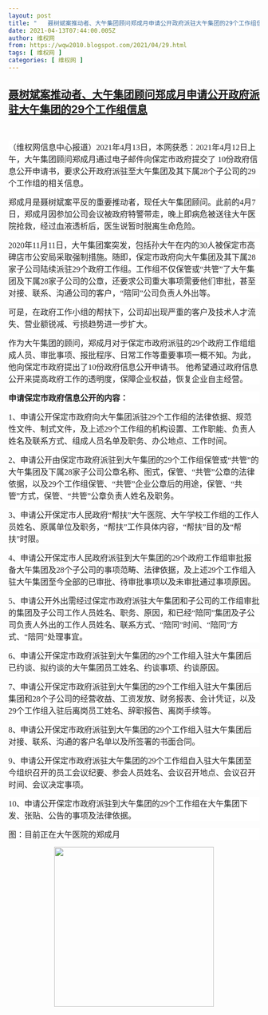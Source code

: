 ```yaml
---
layout: post
title: "   聂树斌案推动者、大午集团顾问郑成月申请公开政府派驻大午集团的29个工作组信息   "
date: 2021-04-13T07:44:00.005Z
author: 维权网
from: https://wqw2010.blogspot.com/2021/04/29.html
tags: [ 维权网 ]
categories: [ 维权网 ]
---
```

<!--1618299840005-->
[聂树斌案推动者、大午集团顾问郑成月申请公开政府派驻大午集团的29个工作组信息](https://wqw2010.blogspot.com/2021/04/29.html)
------

<div>
<span><a name='more'></a></span><p><br /></p> <p align="left" class="MsoNormal" style="background: white; mso-pagination: widow-orphan; text-align: left;"><span style="color: #222222; font-family: 宋体; font-size: 12.0pt; mso-bidi-font-family: Arial; mso-font-kerning: 0pt;">（维权网信息中心报道）<span lang="EN-US">2021</span>年<span lang="EN-US">4</span>月<span lang="EN-US">13</span>日，本网获悉：<span lang="EN-US">2021</span>年<span lang="EN-US">4</span>月<span lang="EN-US">12</span>日上午，大午集团顾问郑成月通过电子邮件向保定市政府提交了<span lang="EN-US"> 10</span>份政府信息公开申请书，要求公开政府派驻至大午集团及其下属<span lang="EN-US">28</span>个子公司的<span lang="EN-US">29</span>个工作组的相关信息。</span></p> <p align="left" class="MsoNormal" style="background: white; mso-pagination: widow-orphan; text-align: left;"><span style="color: #222222; font-family: 宋体; font-size: 12.0pt; mso-bidi-font-family: Arial; mso-font-kerning: 0pt;">郑成月是聂树斌案平反的重要推动者，现任大午集团顾问。此前的<span lang="EN-US">4</span>月<span lang="EN-US">7</span>日，郑成月因参加公司会议被政府特警带走，晚上即病危被送往大午医院抢救，经过血液透析后，医生说暂时脱离生命危险。</span></p> <p align="left" class="MsoNormal" style="background: white; mso-pagination: widow-orphan; text-align: left;"><span lang="EN-US" style="color: #222222; font-family: 宋体; font-size: 12.0pt; mso-bidi-font-family: Arial; mso-font-kerning: 0pt;">2020</span><span style="color: #222222; font-family: 宋体; font-size: 12.0pt; mso-bidi-font-family: Arial; mso-font-kerning: 0pt;">年<span lang="EN-US">11</span>月<span lang="EN-US">11</span>日，大午集团案突发，包括孙大午在内的<span lang="EN-US">30</span>人被保定市高碑店市公安局采取强制措施。随即，保定市政府向大午集团及其下属<span lang="EN-US">28</span>家子公司陆续派驻<span lang="EN-US">29</span>个政府工作组。工作组不仅保管或“共管”了大午集团及下属<span lang="EN-US">28</span>家子公司的公章，还要求公司重大事项需要他们审批，甚至对接、联系、沟通公司的客户，“陪同”公司负责人外出等。</span></p> <p align="left" class="MsoNormal" style="background: white; mso-pagination: widow-orphan; text-align: left;"><span style="color: #222222; font-family: 宋体; font-size: 12.0pt; mso-bidi-font-family: Arial; mso-font-kerning: 0pt;">可是，在政府工作小组的帮扶下，公司却出现严重的客户及技术人才流失、营业额锐减、亏损趋势进一步扩大。</span><span style="color: #222222; font-family: 宋体; font-size: 12pt;">&nbsp;</span></p> <p align="left" class="MsoNormal" style="background: white; mso-pagination: widow-orphan; text-align: left;"><span style="color: #222222; font-family: 宋体; font-size: 12.0pt; mso-bidi-font-family: Arial; mso-font-kerning: 0pt;">作为大午集团的顾问，郑成月对于保定市政府派驻的<span lang="EN-US">29</span>个政府工作组组成人员、审批事项、报批程序、日常工作等重要事项一概不知。为此，他向保定市政府提出了<span lang="EN-US">10</span>份政府信息公开申请书。 他希望通过政府信息公开来提高政府工作的透明度，保障企业权益，恢复企业自主经营。</span></p> <p align="left" class="MsoNormal" style="background: white; mso-pagination: widow-orphan; text-align: left;"><span style="color: #222222; font-family: 宋体; font-size: 12.0pt; mso-bidi-font-family: Arial; mso-font-kerning: 0pt;"><b>申请保定市政府信息公开的内容：</b><span lang="EN-US"><o:p></o:p></span></span></p> <p align="left" class="MsoNormal" style="background: white; mso-pagination: widow-orphan; text-align: left;"><span lang="EN-US" style="color: #222222; font-family: 宋体; font-size: 12.0pt; mso-bidi-font-family: Arial; mso-font-kerning: 0pt;">1</span><span style="color: #222222; font-family: 宋体; font-size: 12.0pt; mso-bidi-font-family: Arial; mso-font-kerning: 0pt;">、申请公开保定市政府向大午集团派驻<span lang="EN-US">29</span>个工作组的法律依据、规范性文件、制式文件，及上述<span lang="EN-US">29</span>个工作组的机构设置、工作职能、负责人姓名及联系方式、组成人员名单及职务、办公地点、工作时间。</span></p> <p align="left" class="MsoNormal" style="background: white; mso-pagination: widow-orphan; text-align: left;"><span lang="EN-US" style="color: #222222; font-family: 宋体; font-size: 12.0pt; mso-bidi-font-family: Arial; mso-font-kerning: 0pt;">2</span><span style="color: #222222; font-family: 宋体; font-size: 12.0pt; mso-bidi-font-family: Arial; mso-font-kerning: 0pt;">、申请公开由保定市政府派驻到大午集团的<span lang="EN-US">29</span>个工作组保管或“共管”的大午集团及下属<span lang="EN-US">28</span>家子公司公章名称、图式，保管、“共管”公章的法律依据，以及<span lang="EN-US">29</span>个工作组保管、“共管”企业公章后的用途，保管、“共管”方式，保管、“共管”公章负责人姓名及职务。</span></p> <p align="left" class="MsoNormal" style="background: white; mso-pagination: widow-orphan; text-align: left;"><span lang="EN-US" style="color: #222222; font-family: 宋体; font-size: 12.0pt; mso-bidi-font-family: Arial; mso-font-kerning: 0pt;">3</span><span style="color: #222222; font-family: 宋体; font-size: 12.0pt; mso-bidi-font-family: Arial; mso-font-kerning: 0pt;">、申请公开保定市人民政府“帮扶”大午医院、大午学校工作组的工作人员姓名、原属单位及职务，“帮扶”工作具体内容，“帮扶”目的及“帮扶”时限。</span><span style="color: #222222; font-family: 宋体; font-size: 12pt;">&nbsp;</span></p> <p align="left" class="MsoNormal" style="background: white; mso-pagination: widow-orphan; text-align: left;"><span lang="EN-US" style="color: #222222; font-family: 宋体; font-size: 12.0pt; mso-bidi-font-family: Arial; mso-font-kerning: 0pt;">4</span><span style="color: #222222; font-family: 宋体; font-size: 12.0pt; mso-bidi-font-family: Arial; mso-font-kerning: 0pt;">、申请公开保定市人民政府派驻到大午集团的<span lang="EN-US">29</span>个政府工作组审批报备大午集团及<span lang="EN-US">28</span>个子公司的事项范畴、法律依据，及上述<span lang="EN-US">29</span>个工作组入驻大午集团至今全部的已审批、待审批事项以及未审批通过事项原因。</span><span style="color: #222222; font-family: 宋体; font-size: 12pt;">&nbsp;</span></p> <p align="left" class="MsoNormal" style="background: white; mso-pagination: widow-orphan; text-align: left;"><span lang="EN-US" style="color: #222222; font-family: 宋体; font-size: 12.0pt; mso-bidi-font-family: Arial; mso-font-kerning: 0pt;">5</span><span style="color: #222222; font-family: 宋体; font-size: 12.0pt; mso-bidi-font-family: Arial; mso-font-kerning: 0pt;">、申请公开外出需经过保定市政府派驻大午集团和子公司的工作组审批的集团及子公司工作人员姓名、职务、原因，和已经“陪同”集团及子公司负责人外出的工作人员姓名、联系方式、“陪同”时间、“陪同”方式、“陪同”处理事宜。</span><span style="color: #222222; font-family: 宋体; font-size: 12pt;">&nbsp;</span></p> <p align="left" class="MsoNormal" style="background: white; mso-pagination: widow-orphan; text-align: left;"><span lang="EN-US" style="color: #222222; font-family: 宋体; font-size: 12.0pt; mso-bidi-font-family: Arial; mso-font-kerning: 0pt;">6</span><span style="color: #222222; font-family: 宋体; font-size: 12.0pt; mso-bidi-font-family: Arial; mso-font-kerning: 0pt;">、申请公开保定市政府派驻到大午集团的<span lang="EN-US">29</span>个工作组入驻大午集团后已约谈、拟约谈的大午集团员工姓名、约谈事项、约谈原因。</span><span style="color: #222222; font-family: 宋体; font-size: 12pt;">&nbsp;</span></p> <p align="left" class="MsoNormal" style="background: white; mso-pagination: widow-orphan; text-align: left;"><span lang="EN-US" style="color: #222222; font-family: 宋体; font-size: 12.0pt; mso-bidi-font-family: Arial; mso-font-kerning: 0pt;">7</span><span style="color: #222222; font-family: 宋体; font-size: 12.0pt; mso-bidi-font-family: Arial; mso-font-kerning: 0pt;">、申请公开保定市政府派驻到大午集团的<span lang="EN-US">29</span>个工作组入驻大午集团后集团和<span lang="EN-US">28</span>个子公司的经营收益、工资发放、财务报表、会计凭证，以及<span lang="EN-US">29</span>个工作组入驻后离岗员工姓名、辞职报告、离岗手续等。</span><span style="color: #222222; font-family: 宋体; font-size: 12pt;">&nbsp;</span></p> <p align="left" class="MsoNormal" style="background: white; mso-pagination: widow-orphan; text-align: left;"><span lang="EN-US" style="color: #222222; font-family: 宋体; font-size: 12.0pt; mso-bidi-font-family: Arial; mso-font-kerning: 0pt;">8</span><span style="color: #222222; font-family: 宋体; font-size: 12.0pt; mso-bidi-font-family: Arial; mso-font-kerning: 0pt;">、申请公开保定市政府派驻到大午集团的<span lang="EN-US">29</span>个工作组入驻大午集团后对接、联系、沟通的客户名单以及所签署的书面合同。</span><span style="color: #222222; font-family: 宋体; font-size: 12pt;">&nbsp;</span></p> <p align="left" class="MsoNormal" style="background: white; mso-pagination: widow-orphan; text-align: left;"><span lang="EN-US" style="color: #222222; font-family: 宋体; font-size: 12.0pt; mso-bidi-font-family: Arial; mso-font-kerning: 0pt;">9</span><span style="color: #222222; font-family: 宋体; font-size: 12.0pt; mso-bidi-font-family: Arial; mso-font-kerning: 0pt;">、申请公开保定市政府派驻大午集团的<span lang="EN-US">29</span>个工作组自入驻大午集团至今组织召开的员工会议纪要、参会人员姓名、会议召开地点、会议召开时间、会议决定事项。</span><span style="color: #222222; font-family: 宋体; font-size: 12pt;">&nbsp;</span></p> <p align="left" class="MsoNormal" style="background: white; mso-pagination: widow-orphan; text-align: left;"><span lang="EN-US" style="color: #222222; font-family: 宋体; font-size: 12.0pt; mso-bidi-font-family: Arial; mso-font-kerning: 0pt;">10</span><span style="color: #222222; font-family: 宋体; font-size: 12.0pt; mso-bidi-font-family: Arial; mso-font-kerning: 0pt;">、申请公开保定市政府派驻到大午集团的<span lang="EN-US">29</span>个工作组在大午集团下发、张贴、公告的事项及法律依据。</span></p> <p align="left" class="MsoNormal" style="background: white; mso-pagination: widow-orphan; text-align: left;"><span style="color: #222222; font-family: 宋体; font-size: 12.0pt; mso-bidi-font-family: Arial; mso-font-kerning: 0pt;">图：目前正在大午医院的郑成月<span lang="EN-US"><o:p></o:p></span></span></p><p align="left" class="MsoNormal" style="background: white; mso-pagination: widow-orphan; text-align: left;"></p><div class="separator" style="clear: both; text-align: center;"><a href="https://1.bp.blogspot.com/-eKzRuE8eLKE/YHVLrRQQ-jI/AAAAAAABvY8/GBE2MpQL9aoKhCd84_CC0iUo2Cg9MhwPQCLcBGAsYHQ/s758/1.png" imageanchor="1" style="margin-left: 1em; margin-right: 1em;"><img border="0" data-original-height="758" data-original-width="573" height="320" src="https://1.bp.blogspot.com/-eKzRuE8eLKE/YHVLrRQQ-jI/AAAAAAABvY8/GBE2MpQL9aoKhCd84_CC0iUo2Cg9MhwPQCLcBGAsYHQ/s320/1.png" /></a></div><p></p>
</div>
